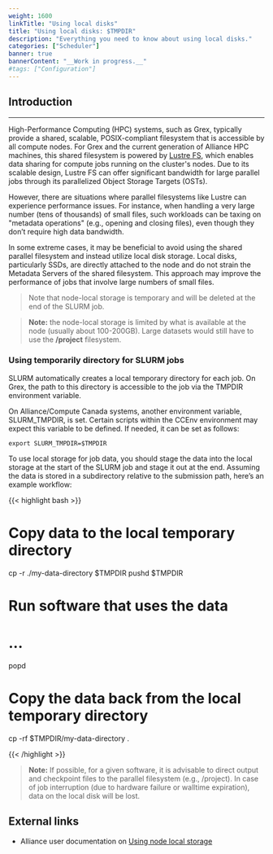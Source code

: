 ```yaml
---
weight: 1600
linkTitle: "Using local disks"
title: "Using local disks: $TMPDIR"
description: "Everything you need to know about using local disks."
categories: ["Scheduler"]
banner: true
bannerContent: "__Work in progress.__"
#tags: ["Configuration"]
---
```


## Introduction
---

High-Performance Computing (HPC) systems, such as Grex, typically provide a shared, scalable, POSIX-compliant filesystem that is accessible by all compute nodes. 
For Grex and the current generation of Alliance HPC machines, this shared filesystem is powered by [Lustre FS](https://www.lustre.org/), which enables data sharing for compute jobs running on the cluster's nodes. Due to its scalable design, Lustre FS can offer significant bandwidth for large parallel jobs through its parallelized Object Storage Targets (OSTs).

However, there are situations where parallel filesystems like Lustre can experience performance issues. For instance, when handling a very large number (tens of thousands) of small files, such workloads can be taxing on "metadata operations" (e.g., opening and closing files), even though they don’t require high data bandwidth.

In some extreme cases, it may be beneficial to avoid using the shared parallel filesystem and instead utilize local disk storage. Local disks, particularly SSDs, are directly attached to the node and do not strain the Metadata Servers of the shared filesystem. This approach may improve the performance of jobs that involve large numbers of small files.

> Note that node-local storage is temporary and will be deleted at the end of the SLURM job.

> __Note:__ the node-local storage is limited by what is available at the node (usually about 100-200GB). Large datasets would still have to use the __/project__ filesystem.

### Using temporarily directory for SLURM jobs

SLURM automatically creates a local temporary directory for each job. On Grex, the path to this directory is accessible to the job via the TMPDIR environment variable.

On Alliance/Compute Canada systems, another environment variable, SLURM_TMPDIR, is set. Certain scripts within the CCEnv environment may expect this variable to be defined. If needed, it can be set as follows:

```export SLURM_TMPDIR=$TMPDIR ```

To use local storage for job data, you should stage the data into the local storage at the start of the SLURM job and stage it out at the end. Assuming the data is stored in a subdirectory relative to the submission path, here’s an example workflow:

{{< highlight bash >}}

# Copy data to the local temporary directory
cp -r ./my-data-directory $TMPDIR
pushd $TMPDIR

# Run software that uses the data
# ...

popd

# Copy the data back from the local temporary directory
cp -rf $TMPDIR/my-data-directory .

{{< /highlight >}}


> __Note:__ If possible, for a given software, it is advisable to direct output and checkpoint files to the parallel filesystem (e.g., /project). In case of job interruption (due to hardware failure or walltime expiration), data on the local disk will be lost.

## External links

* Alliance user documentation on [Using node local storage](https://docs.alliancecan.ca/wiki/Using_node-local_storage)

<!-- {{< treeview display="tree" />}} -->

<!-- Changes and update:
* Last reviewed on: Nov 6, 2024.
-->
